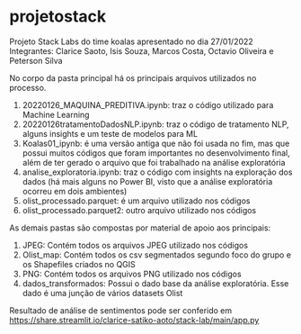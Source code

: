 # projetostack
Projeto Stack Labs do time koalas apresentado no dia 27/01/2022
Integrantes: Clarice Saoto, Isis Souza, Marcos Costa, Octavio Oliveira e Peterson Silva

No corpo da pasta principal há os principais arquivos utilizados no processo.
1) 20220126_MAQUINA_PREDITIVA.ipynb: traz o código utilizado para Machine Learning
2) 20220126tratamentoDadosNLP.ipynb: traz o código de tratamento NLP, alguns insights e um teste de modelos para ML
3) Koalas01_ipynb: é uma versão antiga que não foi usada no fim, mas que possui muitos códigos que foram importantes no desenvolvimento final, além de ter gerado o arquivo que foi trabalhado na análise exploratória
4) analise_exploratoria.ipynb: traz o código com insights na exploração dos dados (há mais alguns no Power BI, visto que a análise exploratória ocorreu em dois ambientes)
5) olist_processado.parquet: é um arquivo utilizado nos códigos
6) olist_processado.parquet2: outro arquivo utilizado nos códigos

As demais pastas são compostas por material de apoio aos principais:

1) JPEG: Contém todos os arquivos JPEG utilizado nos códigos
2) Olist_map: Contém todos os csv segmentados segundo foco do grupo e os Shapefiles criados no QGIS
3) PNG: Contém todos os arquivos PNG utilizado nos códigos
4) dados_transformados: Possui o dado base da análise exploratória. Esse dado é uma junção de vários datasets Olist

Resultado de análise de sentimentos pode ser conferido em https://share.streamlit.io/clarice-satiko-aoto/stack-lab/main/app.py 
